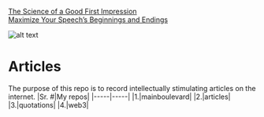 [The Science of a Good First Impression](https://toastmasters.org/magazine/magazine-issues/2025/may/the-science-of-a-good-first-impression) <br>
[Maximize Your Speech’s Beginnings and Endings](https://www.toastmasters.org/magazine/magazine-issues/2025/april/maximize-your-speechs-beginnings-and-endings)

![alt text](https://encrypted-tbn0.gstatic.com/images?q=tbn:ANd9GcRx0w8Fb0eL5EB7kNviLUOUTxXfFtUxnVNHfA&s)
# Articles
The purpose of this repo is to record intellectually stimulating articles on the internet.
|Sr. #|My repos|
|-----|-----|
|1.|mainboulevard|
|2.|articles|
|3.|quotations|
|4.|web3|
